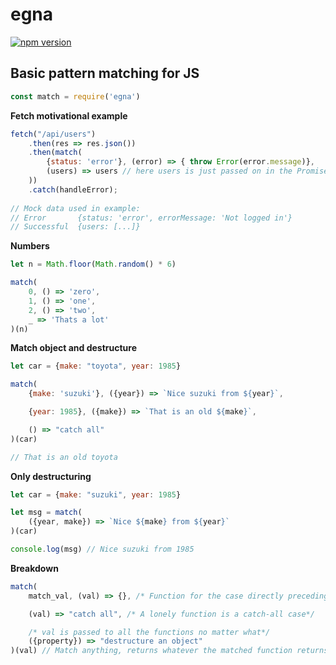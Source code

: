 # egna
[![npm version](https://badge.fury.io/js/egna.svg)](https://www.npmjs.com/package/egna)
## Basic pattern matching for JS

```javascript
const match = require('egna')
```

**Fetch motivational example**
```javascript
fetch("/api/users")
    .then(res => res.json())
    .then(match(
		{status: 'error'}, (error) => { throw Error(error.message)},
		(users) => users // here users is just passed on in the Promise chain
    ))
    .catch(handleError);
	
// Mock data used in example:
// Error       {status: 'error', errorMessage: 'Not logged in'}
// Successful  {users: [...]}
```

**Numbers**
```javascript
let n = Math.floor(Math.random() * 6)

match(
    0, () => 'zero',
    1, () => 'one',
    2, () => 'two',
    _ => 'Thats a lot'
)(n)
```

**Match object and destructure**
```javascript
let car = {make: "toyota", year: 1985}

match(
    {make: 'suzuki'}, ({year}) => `Nice suzuki from ${year}`,

    {year: 1985}, ({make}) => `That is an old ${make}`,

    () => "catch all"
)(car)

// That is an old toyota
```

**Only destructuring**
```javascript
let car = {make: "suzuki", year: 1985}

let msg = match(
    ({year, make}) => `Nice ${make} from ${year}`
)(car)

console.log(msg) // Nice suzuki from 1985
```

**Breakdown**
```javascript
match(
    match_val, (val) => {}, /* Function for the case directly preceding it */

    (val) => "catch all", /* A lonely function is a catch-all case*/

    /* val is passed to all the functions no matter what*/
    ({property}) => "destructure an object" 
)(val) // Match anything, returns whatever the matched function returns
```
